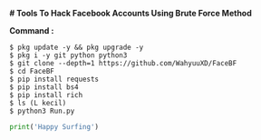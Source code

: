<b># Tools To Hack Facebook Accounts Using Brute Force Method</b>

<b></b>
<b>Command : </b>
```
$ pkg update -y && pkg upgrade -y
$ pkg i -y git python python3
$ git clone --depth=1 https://github.com/WahyuuXD/FaceBF
$ cd FaceBF
$ pip install requests
$ pip install bs4
$ pip install rich
$ ls (L kecil)
$ python3 Run.py
```
```python
print('Happy Surfing')
